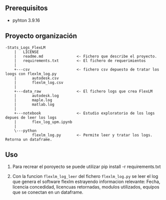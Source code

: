 


## Prerequisitos

* pyhton 3.9.16

## Proyecto organización
```
-Stats_Logs_FlexLM
    |   LICENSE
    |   readme.md			    <- Fichero que describe el proyecto.
    |   requirements.txt	    <- El fichero de requerimientos
    |
    +---csv			    	    <- fichero csv depuesto de tratar los loogs con flexlm_log.py
    |       autodesk.csv
    |       flexlm_log.csv
    |
    +---data_raw			    <- El fichero logs que crea FlexLM
    |       autodesk.log
    |       maple.log
    |       matlab.log
    |
    +---notebook			    <- Estudio exploratorio de los logs depues de leer los logs
    |       flex_log_upm.ipynb
    |
    \---python
            flexlm_log.py	    <- Permite leer y tratar los logs. Retorna un dataframe.
```

## Uso

1. Para recrear el poroyecto se puede utilizar  pip install -r requirements.txt

2. Con la funcion `flexlm_log_leer` del fichero `flexlm_log.py`  se leer el log que genera el software flexlm estrayendo  informacion relevante: Fecha, licencia concedidad, licencuas retornadas, modulos utilizados, equipos que se conectan en un dataframe.


